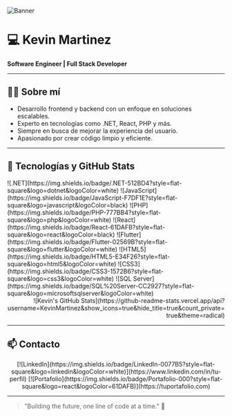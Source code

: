 ![Banner](https://tu-imagen.com/banner.png)

# 💻 Kevin Martinez  
**Software Engineer | Full Stack Developer**

---

## 👨‍💻 Sobre mí  
- Desarrollo frontend y backend con un enfoque en soluciones escalables.  
- Experto en tecnologías como .NET, React, PHP y más.  
- Siempre en busca de mejorar la experiencia del usuario.  
- Apasionado por crear código limpio y eficiente.  
 
---

## 🚀 Tecnologías y GitHub Stats  
<div align="left">
  ![.NET](https://img.shields.io/badge/.NET-512BD4?style=flat-square&logo=dotnet&logoColor=white)  
  ![JavaScript](https://img.shields.io/badge/JavaScript-F7DF1E?style=flat-square&logo=javascript&logoColor=black)  
  ![PHP](https://img.shields.io/badge/PHP-777BB4?style=flat-square&logo=php&logoColor=white)  
  ![React](https://img.shields.io/badge/React-61DAFB?style=flat-square&logo=react&logoColor=black)  
  ![Flutter](https://img.shields.io/badge/Flutter-02569B?style=flat-square&logo=flutter&logoColor=white)  
  ![HTML5](https://img.shields.io/badge/HTML5-E34F26?style=flat-square&logo=html5&logoColor=white)  
  ![CSS3](https://img.shields.io/badge/CSS3-1572B6?style=flat-square&logo=css3&logoColor=white)  
  ![SQL Server](https://img.shields.io/badge/SQL%20Server-CC2927?style=flat-square&logo=microsoftsqlserver&logoColor=white)  
</div>

<div align="right">
  ![Kevin's GitHub Stats](https://github-readme-stats.vercel.app/api?username=KevinMartinez&show_icons=true&hide_title=true&count_private=true&theme=radical)
</div>

---

## 📫 Contacto  
<div align="center">
  [![LinkedIn](https://img.shields.io/badge/LinkedIn-0077B5?style=flat-square&logo=linkedin&logoColor=white)](https://www.linkedin.com/in/tu-perfil)  
  [![Portafolio](https://img.shields.io/badge/Portafolio-000?style=flat-square&logo=react&logoColor=61DAFB)](https://tuportafolio.com)
</div>

---

> "Building the future, one line of code at a time." 🚀  
